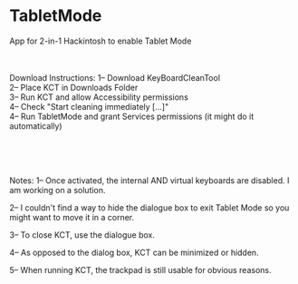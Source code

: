 # TabletMode
App for 2-in-1 Hackintosh to enable Tablet Mode
<br />
<br />
<br/>


Download Instructions:
1– Download KeyBoardCleanTool <br/>
2– Place KCT in Downloads Folder <br />
3– Run KCT and allow Accessibility permissions <br />
4– Check "Start cleaning immediately [...]" <br />
4– Run TabletMode and grant Services permissions (it might do it automatically) <br />

<br />
<br />
<br />



Notes: 1– Once activated, the internal AND virtual keyboards are disabled. I am working on a solution.

2– I couldn't find a way to hide the dialogue box to exit Tablet Mode so you might want to move it in a corner.

3– To close KCT, use the dialogue box.

4– As opposed to the dialog box, KCT can be minimized or hidden.

5– When running KCT, the trackpad is still usable for obvious reasons.
